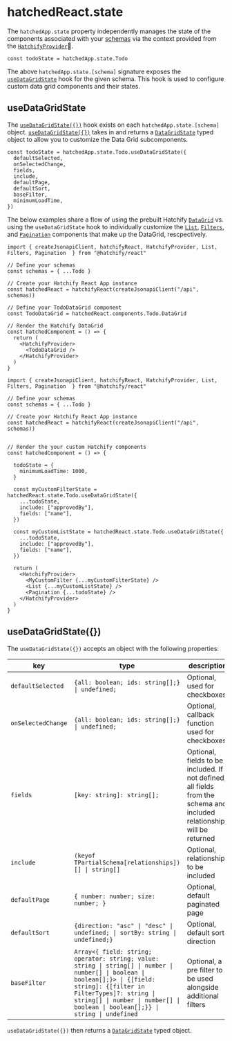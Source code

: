 # hatchedReact.state

The `hatchedApp.state` property independently manages the state of the components associated with your [schemas](../core/README.md) via the context provided from the [`HatchifyProvider`](./components.md#hatchify-provider)🛑.

`const todoState = hatchedApp.state.Todo`

The above `hatchedApp.state.[schema]` signature exposes the [`useDataGridState`](#usedatagridstate) hook for the given schema. This hook is used to configure custom data grid components and their states.

## useDataGridState

The [`useDataGridState({})`](#usedatagridstate) hook exists on each `hatchedApp.state.[schema]` object. [`useDataGridState({})`](#usedatagridstate) takes in and returns a [`DataGridState`](./types.md#datagridstate) typed object to allow you to customize the Data Grid subcomponents.

```tsx
const todoState = hatchedApp.state.Todo.useDataGridState({
  defaultSelected,
  onSelectedChange,
  fields,
  include,
  defaultPage,
  defaultSort,
  baseFilter,
  minimumLoadTime,
})
```

The below examples share a flow of using the prebuilt Hatchify [`DataGrid`](./hatchedReact.components.md#datagrid) vs. using the `useDataGridState` hook to individually customize the [`List`](./hatchedReact.components.md#list), [`Filters`](./hatchedReact.components.md#filters), and [`Pagination`](./hatchedReact.components.md#pagination) components that make up the DataGrid, rescpectively.

```tsx
import { createJsonapiClient, hatchifyReact, HatchifyProvider, List, Filters, Pagination  } from "@hatchify/react"

// Define your schemas
const schemas = { ...Todo }

// Create your Hatchify React App instance
const hatchedReact = hatchifyReact(createJsonapiClient("/api", schemas))

// Define your TodoDataGrid component
const TodoDataGrid = hatchedReact.components.Todo.DataGrid

// Render the Hatchify DataGrid
const hatchedComponent = () => {
  return (
    <HatchifyProvider>
      <TodoDataGrid />
    </HatchifyProvider>
  )
}
```

```tsx
import { createJsonapiClient, hatchifyReact, HatchifyProvider, List, Filters, Pagination  } from "@hatchify/react"

// Define your schemas
const schemas = { ...Todo }

// Create your Hatchify React App instance
const hatchedReact = hatchifyReact(createJsonapiClient("/api", schemas))


// Render the your custom Hatchify components
const hatchedComponent = () => {

  todoState = {
    minimumLoadTime: 1000,
  }

  const myCustomFilterState = hatchedReact.state.Todo.useDataGridState({
    ...todoState,
    include: ["approvedBy"],
    fields: ["name"],
  })

  const myCustomListState = hatchedReact.state.Todo.useDataGridState({
    ...todoState,
    include: ["approvedBy"],
    fields: ["name"],
  })

  return (
    <HatchifyProvider>
      <MyCustomFilter {...myCustomFilterState} />
      <List {...myCustomListState} />
      <Pagination {...todoState} />
    </HatchifyProvider>
  )
}
```

## useDataGridState({})

The `useDataGridState({})` accepts an object with the following properties:

| key                | type                                                                                                                                                                                                                                                             | description                                                                                                             |
| ------------------ | ---------------------------------------------------------------------------------------------------------------------------------------------------------------------------------------------------------------------------------------------------------------- | ----------------------------------------------------------------------------------------------------------------------- |
| `defaultSelected`  | `{all: boolean; ids: string[];} \| undefined;`                                                                                                                                                                                                                   | Optional, used for checkboxes                                                                                           |
| `onSelectedChange` | `{all: boolean; ids: string[];} \| undefined;`                                                                                                                                                                                                                   | Optional, callback function used for checkboxes                                                                         |
| `fields`           | `[key: string]: string[];`                                                                                                                                                                                                                                       | Optional, fields to be included. If not defined, all fields from the schema and included relationships will be returned |
| `include`          | `(keyof TPartialSchema[relationships])[] \| string[]`                                                                                                                                                                                                            | Optional, relationships to be included                                                                                  |
| `defaultPage`      | `{ number: number; size: number; }`                                                                                                                                                                                                                              | Optional, default paginated page                                                                                        |
| `defaultSort`      | `{direction: "asc" \| "desc" \| undefined; \| sortBy: string \| undefined;}`                                                                                                                                                                                     | Optional, default sort direction                                                                                        |
| `baseFilter`       | `Array<{ field: string; operator: string; value: string \| string[] \| number \| number[] \| boolean \| boolean[];}> \| {[field: string]: {[filter in FilterTypes]?: string \| string[] \| number \| number[] \| boolean \| boolean[];}} \| string \| undefined` | Optional, a pre filter to be used alongside additional filters                                                          |

`useDataGridState({})` then returns a [`DataGridState`](./types.md#datagridstate) typed object.

```tsx

```
